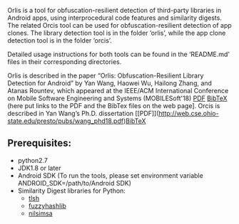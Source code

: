 Orlis is a tool for obfuscation-resilient detection of third-party libraries in Android apps, using interprocedural code features and similarity digests. The related Orcis tool can be used for obfuscation-resilient detection of app clones. The library detection tool is in the folder ‘orlis’, while the app clone detection tool is in the folder ‘orcis’.

Detailed usage instructions for both tools can be found in the ‘README.md’ files in their corresponding directories.

Orlis is described in the paper “Orlis: Obfuscation-Resilient Library Detection for Android” by Yan Wang, Haowei Wu, Hailong Zhang, and Atanas Rountev, which appeared at the IEEE/ACM International Conference on Mobile Software Engineering and Systems (MOBILESoft'18) [PDF](http://web.cse.ohio-state.edu/presto/pubs/msoft18.pdf) [BibTeX](http://web.cse.ohio-state.edu/presto/pubs/msoft18.bib) (here put links to the PDF and the BibTex files on the web page]. Orcis is described in Yan Wang’s Ph.D. dissertation \[[PDF]\](http://web.cse.ohio-state.edu/presto/pubs/wang_phd18.pdf)[BibTeX](http://web.cse.ohio-state.edu/presto/pubs/wang_phd18.bib) 

## Prerequisites:
 * python2.7
 * JDK1.8 or later
 * Android SDK (To run the tools, please set environment variable ANDROID_SDK=/path/to/Android SDK)
 * Similarity Digest libraries for Python:
   * [tlsh](https://github.com/trendmicro/tlsh)
   * [fuzzyhashlib](https://github.com/sptonkin/fuzzyhashlib)
   * [nilsimsa](https://github.com/diffeo/py-nilsimsa)
